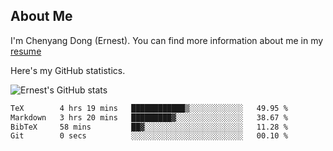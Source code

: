 ## About Me

I'm Chenyang Dong (Ernest). You can find more information about me in my [resume](https://github.com/ernestDong/resume)

Here's my GitHub statistics.

![Ernest's GitHub stats](https://github-readme-stats.vercel.app/api?username=ErnestDong&show_icons=true?count_private=true)

<!--START_SECTION:waka-->

```txt
TeX        4 hrs 19 mins   ████████████▒░░░░░░░░░░░░   49.95 %
Markdown   3 hrs 20 mins   █████████▓░░░░░░░░░░░░░░░   38.67 %
BibTeX     58 mins         ██▓░░░░░░░░░░░░░░░░░░░░░░   11.28 %
Git        0 secs          ░░░░░░░░░░░░░░░░░░░░░░░░░   00.10 %
```

<!--END_SECTION:waka-->
